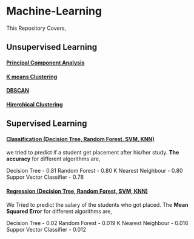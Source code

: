 # Machine-Learning

This Repository Covers,

## Unsupervised Learning
#### <a href = "https://github.com/fahimabrar/Machine-Learning/blob/main/Unsupervised%20Learning/Principal_Component_Analysis.ipynb">Principal Component Analysis</a>
#### <a href = 'https://github.com/fahimabrar/Machine-Learning/blob/main/Unsupervised%20Learning/KMeans_Clustering.ipynb'> K means Clustering</a>
#### <a href = 'https://github.com/fahimabrar/Machine-Learning/blob/main/Unsupervised%20Learning/DBSCAN.ipynb'> DBSCAN </a>
#### <a href = 'https://github.com/fahimabrar/Machine-Learning/blob/main/Unsupervised%20Learning/Hirerchical_Clustering.ipynb'> Hirerchical Clustering </a>

## Supervised Learning
#### <a href = 'https://github.com/fahimabrar/Machine-Learning/blob/main/Supervised%20Learning/Classification/C_DecisionTRee_Random_Forest_KNN_SVM.ipynb'> Classification (Decision Tree, Random Forest, SVM, KNN) </a>

we tried to predict if a student get placement after his/her study. **The accuracy** for different algorithms are, 

Decision Tree - 0.81
Random Forest - 0.80
K Nearest Neighbour - 0.80
Suppor Vector Classifier - 0.78

#### <a href = 'https://github.com/fahimabrar/Machine-Learning/blob/main/Supervised%20Learning/Regression/Regression_(DecisionTRee%2CRandom_Forest%2CKNN%2CSVM).ipynb'> Regression (Decision Tree, Random Forest, SVM, KNN) </a>

We Tried to predict the salary of the students who got placed. The **Mean Squared Error** for different algorithms are, 

Decision Tree - 0.02
Random Forest - 0.019
K Nearest Neighbour - 0.016
Suppor Vector Classifier - 0.012

